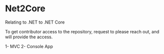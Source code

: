 # Net2Core
Relating to .NET to .NET Core 

To get contributor access to the repository, request to please reach out, and will provide the access.

1- MVC
2- Console App
